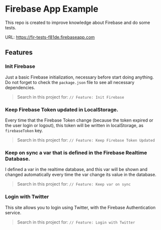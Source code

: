 # Firebase App Example
This repo is created to improve knowledge about Firebase and do some tests.

URL: https://fir-tests-f81de.firebaseapp.com


## Features

### Init Firebase
Just a basic Firebase initialization, necessary before start doing anything. Do not forget to check the `package.json` file to see all necessary dependencies.
> Search in this project for: `// Feature: Init Firebase`

### Keep Firebase Token updated in LocalStorage.
Every time that the Firebase Token change (because the token expired or the user login or logout), this token will be written in localStorage, as `firebaseToken` key.
> Search in this project for: `// Feature: Keep Firebase Token Updated`

### Keep on sync a var that is defined in the Firebase Realtime Database.
I defined a var in the realtime database, and this var will be shown and changed automatically every time the var change its value in the database.
> Search in this project for: `// Feature: Keep var on sync`

### Login with Twitter
This site allows you to login using Twitter, with the Firebase Authentication service.
> Search in this project for: `// Feature: Login with Twitter`
